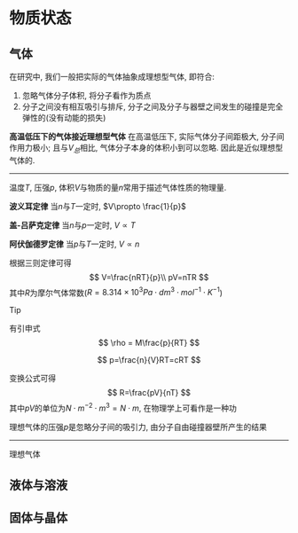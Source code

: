 # 物质状态

## 气体

在研究中, 我们一般把实际的气体抽象成理想型气体, 即符合:

1. 忽略气体分子体积, 将分子看作为质点
2. 分子之间没有相互吸引与排斥, 分子之间及分子与器壁之间发生的碰撞是完全弹性的(没有动能的损失)

**高温低压下的气体接近理想型气体** 在高温低压下, 实际气体分子间距极大, 分子间作用力极小; 且与$V_总$相比, 气体分子本身的体积小到可以忽略. 因此是近似理想型气体的.

---

温度$T$, 压强$p$, 体积$V$与物质的量$n$常用于描述气体性质的物理量.

**波义耳定律** 当$n$与$T$一定时, $V\propto \frac{1}{p}$

**盖-吕萨克定律** 当$n$与$p$一定时, $V \propto T$

**阿伏伽德罗定律** 当$p$与$T$一定时, $V \propto n$

根据三则定律可得
$$
V=\frac{nRT}{p}\\
pV=nTR
$$
其中$R$为摩尔气体常数($R=8.314 \times 10^3 Pa \cdot dm^3 \cdot mol^{-1} \cdot K^{-1}$​)

> [!TIP]
>
> 有引申式
> $$
> \rho = M\frac{p}{RT}
> $$
>
> $$
> p=\frac{n}{V}RT=cRT
> $$

变换公式可得
$$
R=\frac{pV}{nT}
$$
其中$pV$的单位为$N\cdot m^{-2}\cdot m^{3}=N\cdot m$, 在物理学上可看作是一种功

理想气体的压强$p$是忽略分子间的吸引力, 由分子自由碰撞器壁所产生的结果

---

理想气体

## 液体与溶液



## 固体与晶体